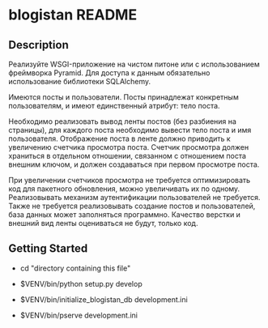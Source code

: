 blogistan README
==================

Description
-----------

Реализуйте WSGI-приложение на чистом питоне или с использованием фреймворка Pyramid. Для доступа к данным обязательно использование библиотеки SQLAlchemy.

Имеются посты и пользователи. Посты принадлежат конкретным пользователям, и имеют единственный атрибут: тело поста.

Необходимо реализовать вывод ленты постов (без разбиения на страницы), для каждого поста необходимо вывести тело поста и имя пользователя. Отображение поста в ленте должно приводить к увеличению счетчика просмотра поста. Счетчик просмотра должен храниться в отдельном отношении, связанном с отношением поста внешним ключом, и должен создаваться при первом просмотре поста.

При увеличении счетчиков просмотра не требуется оптимизировать код для пакетного обновления, можно увеличивать их по одному. Реализовывать механизм аутентификации пользователей не требуется. Также не требуется реализовывать создание постов и пользователей, база данных может заполняться программно. Качество верстки и внешний вид ленты оцениваться не будут, только код.


Getting Started
---------------

- cd "directory containing this file"

- $VENV/bin/python setup.py develop

- $VENV/bin/initialize_blogistan_db development.ini

- $VENV/bin/pserve development.ini
